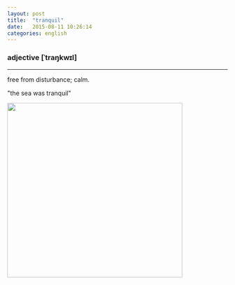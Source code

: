 ```yaml
---
layout: post
title:  "tranquil"
date:   2015-08-11 10:26:14
categories: english
---
```

### adjective [ˈtraŋkwɪl]
-----------
free from disturbance; calm.

"the sea was tranquil"

<img width='400' src="http://www.artistjamescharles.com/images/paintings/Tranquil_Reflection.jpg"/>

